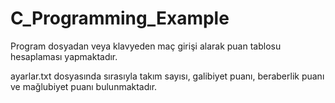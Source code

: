 # C_Programming_Example

Program dosyadan veya klavyeden maç girişi alarak puan tablosu hesaplaması yapmaktadır.

ayarlar.txt dosyasında sırasıyla takım sayısı, galibiyet puanı, beraberlik puanı ve mağlubiyet puanı bulunmaktadır.
